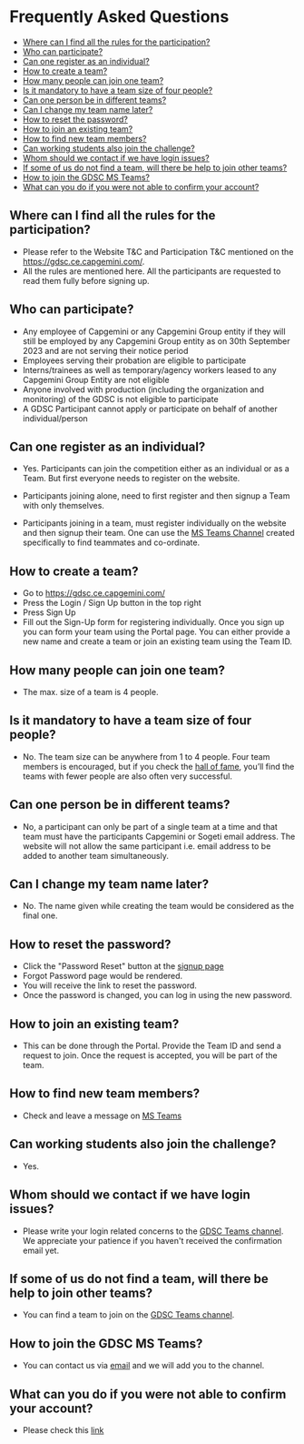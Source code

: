 # Frequently Asked Questions

- [Where can I find all the rules for the participation?](Where-can-I-find-all-the-rules-for-the-participation)
- [Who can participate?](Who-can-participate)
- [Can one register as an individual?](Can-one-register-as-an-individual)
- [How to create a team?](#how-to-create-a-team)
- [How many people can join one team?](#how-many-people-can-join-one-team)
- [Is it mandatory to have a team size of four people?](#is-it-mandatory-to-have-a-team-size-of-four-people)
- [Can one person be in different teams?](#can-one-person-be-in-different-teams)
- [Can I change my team name later?](#can-i-change-my-team-name-later)
- [How to reset the password?](#how-to-reset-the-password)
- [How to join an existing team?](#how-to-join-an-existing-team)
- [How to find new team members?](#how-to-find-new-team-members)
- [Can working students also join the challenge?](#can-working-students-also-join-the-challenge)
- [Whom should we contact if we have login issues?](Whom-should-we-contact-if-we-have-login-issues?)
- [If some of us do not find a team, will there be help to join other teams?](#if-some-of-us-do-not-find-a-team-will-there-be-help-to-join-other-teams)
- [How to join the GDSC MS Teams?](#how-to-join-the-gdsc-ms-teams)
- [What can you do if you were not able to confirm your account?](What-can-you-do-if-you-were-not-able-to-confirm-your-account?)


## Where can I find all the rules for the participation?

- Please refer to the Website T&C and Participation T&C mentioned on the https://gdsc.ce.capgemini.com/. 
- All the rules are mentioned here. All the participants are requested to read them fully before signing up.

## Who can participate?

- Any employee of Capgemini or any Capgemini Group entity if they will still be employed by any Capgemini Group entity as on 30th September 2023 and are not serving their notice period
- Employees serving their probation are eligible to participate
- Interns/trainees as well as temporary/agency workers leased to any Capgemini Group Entity are not eligible
- Anyone involved with production (including the organization and monitoring) of the GDSC is not eligible to participate
- A GDSC Participant cannot apply or participate on behalf of another individual/person

## Can one register as an individual?

- Yes. Participants can join the competition either as an individual or as a Team. But first everyone needs to register on the website. 

- Participants joining alone, need to first register and then signup a Team with only themselves.

- Participants joining in a team, must register individually on the website and then signup their team. One can use the [MS Teams Channel](https://teams.microsoft.com/l/channel/19%3aa32e03d38fc940ee9d4b20a7cc9e030d%40thread.skype/Looking%2520for%2520Team?groupId=7d77d672-dff1-4c9f-ac55-3c837c1bebf9&tenantId=76a2ae5a-9f00-4f6b-95ed-5d33d77c4d61) created specifically to find teammates and co-ordinate.

## How to create a team?

- Go to https://gdsc.ce.capgemini.com/
- Press the Login / Sign Up button in the top right
- Press Sign Up
- Fill out the Sign-Up form for registering individually. Once you sign up you can form your team using the Portal page. You can either provide a new name and create a team or join an existing team using the Team ID.

## How many people can join one team?

- The max. size of a team is 4 people. 

## Is it mandatory to have a team size of four people? 

- No. The team size can be anywhere from 1 to 4 people. Four team members is encouraged, but if you check the [hall of fame](https://gdsc.ce.capgemini.com/app/gdscHistory), you’ll find the teams with fewer people are also often very successful.

## Can one person be in different teams?

- No, a participant can only be part of a single team at a time and that team must have the participants Capgemini or Sogeti email address. The website will not allow the same participant i.e. email address to be added to another team simultaneously.

## Can I change my team name later?

- No. The name given while creating the team would be considered as the final one.

## How to reset the password?
- Click the "Password Reset" button at the [signup page](https://gdsc.ce.capgemini.com/password_reset/)
- Forgot Password page would be rendered. 
- You will receive the link to reset the password. 
- Once the password is changed, you can log in using the new password.

## How to join an existing team?

- This can be done through the Portal. Provide the Team ID and send a request to join. Once the request is accepted, you will be part of the team.

## How to find new team members?

- Check and leave a message on [MS Teams](https://teams.microsoft.com/l/channel/19%3aa32e03d38fc940ee9d4b20a7cc9e030d%40thread.skype/Looking%2520for%2520Team?groupId=7d77d672-dff1-4c9f-ac55-3c837c1bebf9&tenantId=76a2ae5a-9f00-4f6b-95ed-5d33d77c4d61)

## Can working students also join the challenge?

- Yes.

## Whom should we contact if we have login issues? 

- Please write your login related concerns to the [GDSC Teams channel](https://capgemininar-my.sharepoint.com/personal/sharmelle_brooks_capgemini_com/Documents/A.%09https:/teams.microsoft.com/l/team/19%3a4017a2e9af4942e7aa157d6ec9d751b4%40thread.skype/conversations?groupId=7d77d672-dff1-4c9f-ac55-3c837c1bebf9&tenantId=76a2ae5a-9f00-4f6b-95ed-5d33d77c4d61). We appreciate your patience if you haven't received the confirmation email yet.


## If some of us do not find a team, will there be help to join other teams?

- You can find a team to join on the [GDSC Teams channel](https://capgemininar-my.sharepoint.com/personal/sharmelle_brooks_capgemini_com/Documents/A.%09https:/teams.microsoft.com/l/team/19%3a4017a2e9af4942e7aa157d6ec9d751b4%40thread.skype/conversations?groupId=7d77d672-dff1-4c9f-ac55-3c837c1bebf9&tenantId=76a2ae5a-9f00-4f6b-95ed-5d33d77c4d61).

## How to join the GDSC MS Teams?

- You can contact us via [email](mailto:nien-chun.yin@capgemini.com) and we will add you to the channel.

## What can you do if you were not able to confirm your account?

- Please check this [link](https://gdsc.ce.capgemini.com/app/resend)

